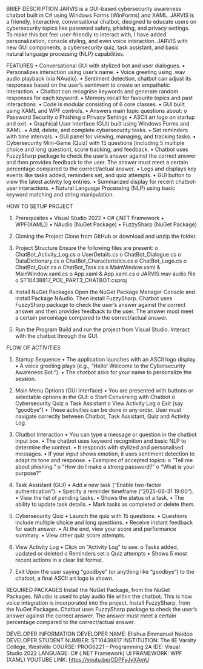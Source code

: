 BRIEF DESCRIPTION
JARVIS is a GUI-based cybersecurity awareness chatbot built in C# using Windows Forms (WinForms) and XAML. JARVIS is a friendly, 
interactive, conversational chatbot, designed to educate users on cybersecurity topics like password safety, phishing, and privacy 
settings. To make this bot feel user-friendly to interact with, I have added personalization, console styling, and even voice interaction. 
JARVIS with new GUI components, a cybersecurity quiz, task assistant, and basic natural language processing (NLP) capabilities.



FEATURES
•	Conversational GUI with stylized bot and user dialogues.
•	Personalizes interaction using user’s name.
•	Voice greeting using .wav audio playback (via NAudio).
•	Sentiment detection, chatbot can adjust its responses based on the user’s sentiment to create an empathetic interaction.
•	Chatbot can recognise keywords and generate random responses for each keyword.
•	Memory recall for favourite topics and past interactions.
•	Code is modular consisting of 6 core classes. 
•	GUI built using XAML and WPF controls.
•	Answers main topic questions about:
o	Password Security
o	Phishing
o	Privacy Settings
•	ASCII art logo on startup and exit.
•	Graphical User Interface (GUI) built using Windows Forms and XAML.
•	Add, delete, and complete cybersecurity tasks.
•	Set reminders with time intervals.
•	GUI panel for viewing, managing, and tracking tasks.
•	Cybersecurity Mini-Game (Quiz) with 15 questions (including 5 multiple choice and long question), score tracking, and feedback.
•	Chatbot uses FuzzySharp package to check the user’s answer against the correct answer and then provides feedback to the user. 
The answer must meet a certain percentage compared to the correct/actual answer.
•	Logs and displays key events like tasks added, reminders set, and quiz attempts.
•	GUI button to view the latest activity log entries.
•	Summarized display for recent chatbot-user interactions.
•	Natural Language Processing (NLP) using basic keyword matching and string manipulation.




HOW TO SETUP PROJECT

1.	Prerequisites
•	Visual Studio 2022
•	C# (.NET Framework + WPF(XAML))
•	NAudio (NuGet Package)
•	FuzzySharp (NuGet Package)

2.	Cloning the Project
Clone from GitHub or download and unzip the folder.

3.	Project Structure
Ensure the following files are present:
o	ChatBot_Activity_Log.cs
o	UserDetails.cs
o	ChatBot_Dialogue.cs
o	DataDictionary.cs
o	ChatBot_Characteristics.cs
o	ChatBot_Logo.cs
o	ChatBot_Quiz.cs
o	ChatBot_Task.cs
o	MainWindow.xaml & MainWindow.xaml.cs
o	App.xaml & App.xaml.cs
o	JARVIS.wav audio file
o	ST10438817_POE_PART3_CHATBOT.csproj

4.	Install NuGet Packages
Open the NuGet Package Manager Console and install Package NAudio. Then install FuzzySharp. Chatbot uses
FuzzySharp package to check the user’s answer against the correct answer and then provides feedback to
the user. The answer must meet a certain percentage compared to the correct/actual answer.


6.	Run the Program
Build and run the project from Visual Studio. Interact with the chatbot through the GUI.




FLOW OF ACTIVITIES

1.	Startup Sequence
•	The application launches with an ASCII logo display.
•	A voice greeting plays (e.g., “Hello! Welcome to the Cybersecurity Awareness Bot.”).
•	The chatbot asks for your name to personalize the session.

2.	Main Menu Options (GUI Interface)
•	You are presented with buttons or selectable options in the GUI:
o	Start Conversing with Chatbot
o	Cybersecurity Quiz
o	Task Assistant
o	View Activity Log
o	Exit (say “goodbye”)
•	These activities can be done in any order. User must navigate correctly between Chatbot, Task Assistant, Quiz and Activity Log.

3.	Chatbot Interaction
•	You can type a message or question in the chatbot input box.
•	The chatbot uses keyword recognition and basic NLP to determine the context.
•	It responds with stylized and personalised messages.
•	If your input shows emotion, it uses sentiment detection to adapt its tone and response.
•	Examples of accepted topics:
o	“Tell me about phishing.”
o	“How do I make a strong password?”
o	“What is your purpose?”

4.	Task Assistant (GUI)
•	Add a new task (“Enable two-factor authentication”).
•	Specify a reminder timeframe (“2025-06-31 19:00”).
•	View the list of pending tasks.
•	Shows the status of a task.
•	The ability to update task details.
•	Mark tasks as completed or delete them.


5.	Cybersecurity Quiz
•	Launch the quiz with 15 questions.
•	Questions include multiple choice and long questions.
•	Receive instant feedback for each answer.
•	At the end, view your score and performance summary.
•	View other quiz score attempts.

6.	View Activity Log
•	Click on “Activity Log” to see:
o	Tasks added, updated or deleted
o	Reminders set
o	Quiz attempts
•	Shows 5 most recent actions in a clear list format.

7.	Exit
Upon the user saying “goodbye” (or anything like “goodbye”) to the chatbot, a final ASCII art logo is shown.




REQUIRED PACKAGES
Install the NuGet Package, from the NuGet Packages.  NAudio is used to play audio file within the chatbot. 
This is how voice integration is incorporated into the project. Install FuzzySharp, from the NuGet Packages. 
Chatbot uses FuzzySharp package to check the user’s answer against the correct answer. The answer must meet 
a certain percentage compared to the correct/actual answer.



DEVELOPER INFORMATION
DEVELOPER NAME: Elishua Emmanuel Naidoo
DEVELOPER STUDENT NUMBER: ST10438817
INSTITUTION: The IIE Varsity College, Westville
COURSE: PROG6221 – Programming 2A
IDE: Visual Studio 2022
LANGUAGE: C# (.NET Framework)
UI FRAMEWORK: WPF (XAML)
YOUTUBE LINK: https://youtu.be/CDPFyJvXAmU
